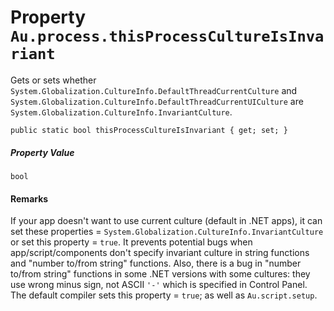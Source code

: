 # Property `Au.process.thisProcessCultureIsInvariant`

Gets or sets whether `System.Globalization.CultureInfo.DefaultThreadCurrentCulture` and `System.Globalization.CultureInfo.DefaultThreadCurrentUICulture` are `System.Globalization.CultureInfo.InvariantCulture`.

```
public static bool thisProcessCultureIsInvariant { get; set; }
```

##### Property Value

`bool`

#### Remarks

If your app doesn't want to use current culture (default in .NET apps), it can set these properties = `System.Globalization.CultureInfo.InvariantCulture` or set this property = `true`. It prevents potential bugs when app/script/components don't specify invariant culture in string functions and "number to/from string" functions. Also, there is a bug in "number to/from string" functions in some .NET versions with some cultures: they use wrong minus sign, not ASCII `'-'` which is specified in Control Panel. The default compiler sets this property = `true`; as well as `Au.script.setup`.